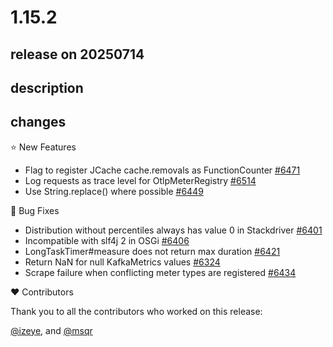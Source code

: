 # 1.15.2

## release on 20250714
## description
## changes
⭐ New Features

* Flag to register JCache cache.removals as FunctionCounter <a href="https://github.com/micrometer-metrics/micrometer/pull/6471" data-hovercard-type="pull_request" data-hovercard-url="/micrometer-metrics/micrometer/pull/6471/hovercard">#6471</a>
* Log requests as trace level for OtlpMeterRegistry <a href="https://github.com/micrometer-metrics/micrometer/pull/6514" data-hovercard-type="pull_request" data-hovercard-url="/micrometer-metrics/micrometer/pull/6514/hovercard">#6514</a>
* Use String.replace() where possible <a href="https://github.com/micrometer-metrics/micrometer/pull/6449" data-hovercard-type="pull_request" data-hovercard-url="/micrometer-metrics/micrometer/pull/6449/hovercard">#6449</a>

🐞 Bug Fixes

* Distribution without percentiles always has value 0 in Stackdriver <a href="https://github.com/micrometer-metrics/micrometer/issues/6401" data-hovercard-type="issue" data-hovercard-url="/micrometer-metrics/micrometer/issues/6401/hovercard">#6401</a>
* Incompatible with slf4j 2 in OSGi <a href="https://github.com/micrometer-metrics/micrometer/issues/6406" data-hovercard-type="issue" data-hovercard-url="/micrometer-metrics/micrometer/issues/6406/hovercard">#6406</a>
* LongTaskTimer#measure does not return max duration <a href="https://github.com/micrometer-metrics/micrometer/issues/6421" data-hovercard-type="issue" data-hovercard-url="/micrometer-metrics/micrometer/issues/6421/hovercard">#6421</a>
* Return NaN for null KafkaMetrics values <a href="https://github.com/micrometer-metrics/micrometer/issues/6324" data-hovercard-type="issue" data-hovercard-url="/micrometer-metrics/micrometer/issues/6324/hovercard">#6324</a>
* Scrape failure when conflicting meter types are registered <a href="https://github.com/micrometer-metrics/micrometer/issues/6434" data-hovercard-type="issue" data-hovercard-url="/micrometer-metrics/micrometer/issues/6434/hovercard">#6434</a>

❤️ Contributors

Thank you to all the contributors who worked on this release:

<a class="user-mention notranslate" data-hovercard-type="user" data-hovercard-url="/users/izeye/hovercard" data-octo-click="hovercard-link-click" data-octo-dimensions="link_type:self" href="https://github.com/izeye">@izeye</a>, and <a class="user-mention notranslate" data-hovercard-type="user" data-hovercard-url="/users/msqr/hovercard" data-octo-click="hovercard-link-click" data-octo-dimensions="link_type:self" href="https://github.com/msqr">@msqr</a>

